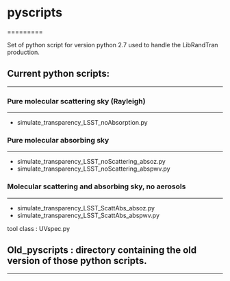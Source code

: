 # pyscripts
=========

Set of python script for version python 2.7 used to handle the LibRandTran
production.


## Current python scripts:
-----------------------

### Pure molecular scattering sky (Rayleigh)
--------------------------------------------

- simulate_transparency_LSST_noAbsorption.py

### Pure molecular absorbing sky
--------------------------------------------

- simulate_transparency_LSST_noScattering_absoz.py
- simulate_transparency_LSST_noScattering_abspwv.py


### Molecular scattering and absorbing sky, no aerosols
-------------------------------------------------------
- simulate_transparency_LSST_ScattAbs_absoz.py
- simulate_transparency_LSST_ScattAbs_abspwv.py

tool class : UVspec.py


## Old_pyscripts : directory containing the old version of those python scripts.
-------------
